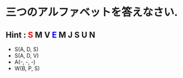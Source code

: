 # 三つのアルファベットを答えなさい.

## Hint : <font color="red" >S</font> M V <font color="blue">E</font> M J S U N

* S(A, D, S)
* S(A, D, V)
* A(-, -, -)
* W(B, P, S)